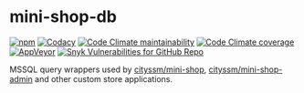 # mini-shop-db

[![npm](https://img.shields.io/npm/v/@cityssm/mini-shop-db)](https://www.npmjs.com/package/@cityssm/mini-shop-db)
[![Codacy](https://img.shields.io/codacy/grade/ae5146113110487a88ac9583c57e8f1a)](https://app.codacy.com/gh/cityssm/mini-shop-db/dashboard)
[![Code Climate maintainability](https://img.shields.io/codeclimate/maintainability/cityssm/mini-shop-db)](https://codeclimate.com/github/cityssm/mini-shop-db)
[![Code Climate coverage](https://img.shields.io/codeclimate/coverage/cityssm/mini-shop-db)](https://codeclimate.com/github/cityssm/mini-shop-db)
[![AppVeyor](https://img.shields.io/appveyor/build/dangowans/mini-shop-db)](https://ci.appveyor.com/project/dangowans/mini-shop-db)
[![Snyk Vulnerabilities for GitHub Repo](https://img.shields.io/snyk/vulnerabilities/github/cityssm/mini-shop-db)](https://app.snyk.io/org/cityssm/project/3d713186-5406-45f2-b656-47aae0ed2e79)

MSSQL query wrappers used by
[cityssm/mini-shop](https://github.com/cityssm/mini-shop),
[cityssm/mini-shop-admin](https://github.com/cityssm/mini-shop-admin)
and other custom store applications.
